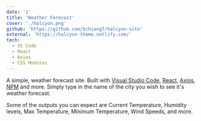 ```yaml
---
date: '1'
title: 'Weather Forecast'
cover: './halcyon.png'
github: 'https://github.com/bchiang7/halcyon-site'
external: 'https://halcyon-theme.netlify.com/'
tech:
  - VS Code
  - React 
  - Axios
  - CSS Modules
---
```


A simple, weather forecast site. Built with [Visual Studio Code](https://code.visualstudio.com/), [React](https://reactjs.org/), [Axios](https://axios-http.com/docs/intro), [NPM](https://www.npmjs.com/) and more. Simply type in the name of the city you wish to see it's weather forecast. 

Some of the outputs you can expect are Current Temperature, Humidity levels, Max Temperature, Minimum Temperature, Wind Speeds, and more.